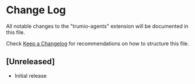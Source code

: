 # Change Log

All notable changes to the "trumio-agents" extension will be documented in this file.

Check [Keep a Changelog](http://keepachangelog.com/) for recommendations on how to structure this file.

## [Unreleased]

- Initial release